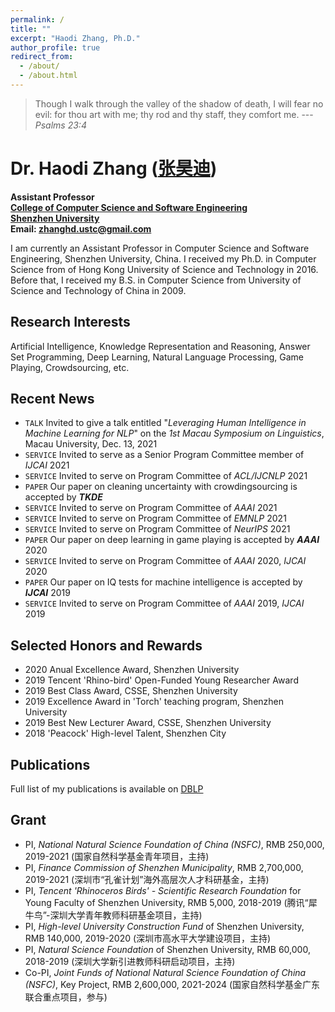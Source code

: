 ```yaml
---
permalink: /
title: ""
excerpt: "Haodi Zhang, Ph.D."
author_profile: true
redirect_from: 
  - /about/
  - /about.html
---
```



> Though I walk through the valley of the shadow of  death, I will fear no evil: for thou art with me; thy rod and thy staff, they comfort me. ---<cite>Psalms 23:4</cite>


Dr. Haodi Zhang ([张昊迪](http://csse.szu.edu.cn/cn/people?195315))
======
**Assistant Professor**<br>
**[College of Computer Science and Software Engineering](http://csse.szu.edu.cn/)**<br>
**[Shenzhen University](https://www.szu.edu.cn/)**<br>
**Email: [zhanghd.ustc@gmail.com](mailto:zhanghd.ustc@gmail.com)**



I am currently an Assistant Professor in Computer Science and Software Engineering, Shenzhen University, China. 
I received my Ph.D. in Computer Science from  of Hong Kong University of Science and Technology in 2016. Before that, I received my B.S. in Computer Science from University of Science and Technology of China in 2009.

Research Interests
------
Artificial Intelligence, Knowledge Representation and Reasoning, Answer Set Programming, Deep Learning, Natural Language Processing, Game Playing, Crowdsourcing, etc.

Recent News
------
* `TALK` Invited to give a talk entitled "_Leveraging Human Intelligence in Machine Learning for NLP_" on the _1st Macau Symposium on Linguistics_, Macau University, Dec. 13, 2021
* `SERVICE` Invited to serve as a Senior Program Committee member of _IJCAI_ 2021
* `SERVICE` Invited to serve on Program Committee of _ACL/IJCNLP_ 2021
* `PAPER` Our paper on cleaning uncertainty with crowdingsourcing is accepted by _**TKDE**_
* `SERVICE` Invited to serve on Program Committee of _AAAI_ 2021
* `SERVICE` Invited to serve on Program Committee of _EMNLP_ 2021
* `SERVICE` Invited to serve on Program Committee of _NeurIPS_ 2021
* `PAPER` Our paper on deep learning in game playing is accepted by _**AAAI**_ 2020
* `SERVICE` Invited to serve on Program Committee of _AAAI_ 2020, _IJCAI_ 2020
* `PAPER` Our paper on IQ tests for machine intelligence is accepted by _**IJCAI**_ 2019
* `SERVICE` Invited to serve on Program Committee of _AAAI_ 2019, _IJCAI_ 2019

Selected Honors and Rewards
------
* 2020 Anual Excellence Award, Shenzhen University
* 2019 Tencent 'Rhino-bird' Open-Funded Young Researcher Award
* 2019 Best Class Award, CSSE, Shenzhen University
* 2019 Excellence Award in 'Torch' teaching program, Shenzhen University
* 2019 Best New Lecturer Award, CSSE, Shenzhen University
* 2018 'Peacock' High-level Talent, Shenzhen City


Publications
------
Full list of my publications is available on [DBLP](https://dblp.org/pid/165/3321.html)

Grant
------
* PI, _National Natural Science Foundation of China (NSFC)_, RMB 250,000, 2019-2021 (国家自然科学基金青年项目，主持)
* PI, _Finance Commission of Shenzhen Municipality_, RMB 2,700,000, 2019-2021 (深圳市“孔雀计划”海外高层次人才科研基金，主持)
* PI, _Tencent 'Rhinoceros Birds' - Scientific Research Foundation_ for Young Faculty of Shenzhen University, RMB 5,000, 2018-2019 (腾讯“犀牛鸟”-深圳大学青年教师科研基金项目，主持)
* PI, _High-level University Construction Fund_ of Shenzhen University, RMB 140,000, 2019-2020 (深圳市高水平大学建设项目，主持)
* PI, _Natural Science Foundation_ of Shenzhen University, RMB 60,000, 2018-2019 (深圳大学新引进教师科研启动项目，主持)
* Co-PI, _Joint Funds of National Natural Science Foundation of China (NSFC)_, Key Project, RMB 2,600,000, 2021-2024 (国家自然科学基金广东联合重点项目，参与)



